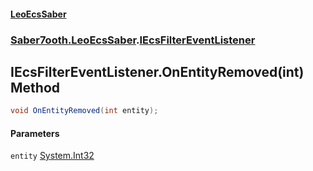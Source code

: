 #### [LeoEcsSaber](index.md 'index')
### [Saber7ooth.LeoEcsSaber](Saber7ooth.LeoEcsSaber.md 'Saber7ooth.LeoEcsSaber').[IEcsFilterEventListener](IEcsFilterEventListener.md 'Saber7ooth.LeoEcsSaber.IEcsFilterEventListener')

## IEcsFilterEventListener.OnEntityRemoved(int) Method

```csharp
void OnEntityRemoved(int entity);
```
#### Parameters

<a name='Saber7ooth.LeoEcsSaber.IEcsFilterEventListener.OnEntityRemoved(int).entity'></a>

`entity` [System.Int32](https://docs.microsoft.com/en-us/dotnet/api/System.Int32 'System.Int32')